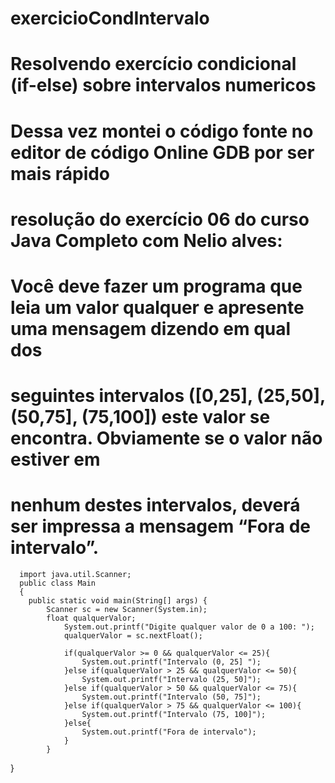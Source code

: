 # exercicioCondIntervalo
# Resolvendo exercício condicional (if-else) sobre intervalos numericos
# Dessa vez montei o código fonte no editor de código Online GDB por ser mais rápido 
#  resolução do exercício 06 do curso Java Completo com Nelio alves: 
#     Você deve fazer um programa que leia um valor qualquer e apresente uma mensagem dizendo em qual dos
#     seguintes intervalos ([0,25], (25,50], (50,75], (75,100]) este valor se encontra. Obviamente se o valor não estiver em
#     nenhum destes intervalos, deverá ser impressa a mensagem “Fora de intervalo”.


      import java.util.Scanner;
      public class Main
      {
      	public static void main(String[] args) {
      	    Scanner sc = new Scanner(System.in);
      	    float qualquerValor;
        		System.out.printf("Digite qualquer valor de 0 a 100: ");
        		qualquerValor = sc.nextFloat();
        		
        		if(qualquerValor >= 0 && qualquerValor <= 25){
        		    System.out.printf("Intervalo (0, 25] ");
        		}else if(qualquerValor > 25 && qualquerValor <= 50){
        		    System.out.printf("Intervalo (25, 50]");
        		}else if(qualquerValor > 50 && qualquerValor <= 75){
        		    System.out.printf("Intervalo (50, 75]");
        		}else if(qualquerValor > 75 && qualquerValor <= 100){
        		    System.out.printf("Intervalo (75, 100]");
        		}else{
        		    System.out.printf("Fora de intervalo");
        		}
        	}
  }
